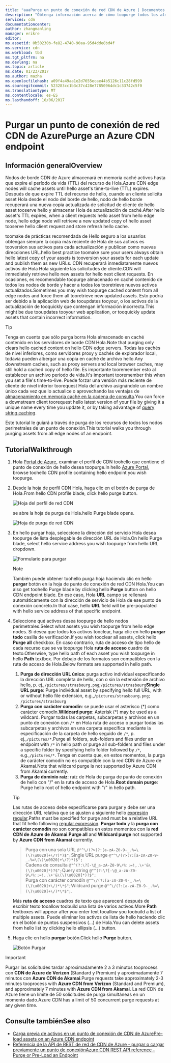 ```yaml
---
title: "aaaPurge un punto de conexión de red CDN de Azure | Documentos de Microsoft"
description: "Obtenga información acerca de cómo toopurge todos los almacena en caché contenido desde un punto de conexión de red CDN de Azure."
services: cdn
documentationcenter: 
author: zhangmanling
manager: erikre
editor: 
ms.assetid: 0b50230b-fe82-4740-90aa-95d4dde8bd4f
ms.service: cdn
ms.workload: tbd
ms.tgt_pltfrm: na
ms.devlang: na
ms.topic: article
ms.date: 01/23/2017
ms.author: mazha
ms.openlocfilehash: a09f4a49aa1e2d7655ecae44b5126c11c28fd599
ms.sourcegitcommit: 523283cc1b3c37c428e77850964dc1c33742c5f0
ms.translationtype: MT
ms.contentlocale: es-ES
ms.lasthandoff: 10/06/2017
---
```

# <a name="purge-an-azure-cdn-endpoint"></a><span data-ttu-id="c5fa9-103">Purgar un punto de conexión de red CDN de Azure</span><span class="sxs-lookup"><span data-stu-id="c5fa9-103">Purge an Azure CDN endpoint</span></span>
## <a name="overview"></a><span data-ttu-id="c5fa9-104">Información general</span><span class="sxs-lookup"><span data-stu-id="c5fa9-104">Overview</span></span>
<span data-ttu-id="c5fa9-105">Nodos de borde CDN de Azure almacenará en memoria caché activos hasta que expire el período de vida (TTL) del recurso de Hola.</span><span class="sxs-lookup"><span data-stu-id="c5fa9-105">Azure CDN edge nodes will cache assets until hello asset's time-to-live (TTL) expires.</span></span>  <span data-ttu-id="c5fa9-106">Después de que expire TTL del recurso de hello, cuando un cliente solicita asset Hola desde el nodo del borde de hello, nodo de hello borde recuperará una nueva copia actualizada de solicitud de cliente de hello asset tooserve hello y almacenar Hola de actualización de caché.</span><span class="sxs-lookup"><span data-stu-id="c5fa9-106">After hello asset's TTL expires, when a client requests hello asset from hello edge node, hello edge node will retrieve a new updated copy of hello asset tooserve hello client request and store refresh hello cache.</span></span>

<span data-ttu-id="c5fa9-107">toomake de prácticas recomendada de Hello seguro a los usuarios obtengan siempre la copia más reciente de Hola de sus activos es tooversion sus activos para cada actualización y publican como nuevas direcciones URL.</span><span class="sxs-lookup"><span data-stu-id="c5fa9-107">hello best practice toomake sure your users always obtain hello latest copy of your assets is tooversion your assets for each update and publish them as new URLs.</span></span>  <span data-ttu-id="c5fa9-108">CDN recuperará inmediatamente nuevos activos de Hola Hola siguiente las solicitudes de cliente.</span><span class="sxs-lookup"><span data-stu-id="c5fa9-108">CDN will immediately retrieve hello new assets for hello next client requests.</span></span>  <span data-ttu-id="c5fa9-109">En ocasiones, es recomendable toopurge almacenado en caché contenido de todos los nodos de borde y hacer a todos los tooretrieve nuevos activos actualizados.</span><span class="sxs-lookup"><span data-stu-id="c5fa9-109">Sometimes you may wish toopurge cached content from all edge nodes and force them all tooretrieve new updated assets.</span></span>  <span data-ttu-id="c5fa9-110">Esto podría ser debido a la aplicación web de tooupdates tooyour, o los activos de la actualización de tooquickly que contengan información incorrecta.</span><span class="sxs-lookup"><span data-stu-id="c5fa9-110">This might be due tooupdates tooyour web application, or tooquickly update assets that contain incorrect information.</span></span>

> [!TIP]
> <span data-ttu-id="c5fa9-111">Tenga en cuenta que sólo purga borra Hola almacenado en caché contenido en los servidores de borde CDN Hola.</span><span class="sxs-lookup"><span data-stu-id="c5fa9-111">Note that purging only clears hello cached content on hello CDN edge servers.</span></span>  <span data-ttu-id="c5fa9-112">Todas las cachés de nivel inferiores, como servidores proxy y cachés de explorador local, todavía pueden albergar una copia en caché de archivo hello.</span><span class="sxs-lookup"><span data-stu-id="c5fa9-112">Any downstream caches, such as proxy servers and local browser caches, may still hold a cached copy of hello file.</span></span>  <span data-ttu-id="c5fa9-113">Es importante tooremember esto al establecer un archivo período de vida.</span><span class="sxs-lookup"><span data-stu-id="c5fa9-113">It's important tooremember this when you set a file's time-to-live.</span></span>  <span data-ttu-id="c5fa9-114">Puede forzar una versión más reciente de cliente de nivel inferior toorequest Hola del archivo asignándole un nombre único cada vez que lo actualice o aprovechando las ventajas de [almacenamiento en memoria caché en la cadena de consulta](cdn-query-string.md).</span><span class="sxs-lookup"><span data-stu-id="c5fa9-114">You can force a downstream client toorequest hello latest version of your file by giving it a unique name every time you update it, or by taking advantage of [query string caching](cdn-query-string.md).</span></span>  
> 
> 

<span data-ttu-id="c5fa9-115">Este tutorial le guiará a través de purga de los recursos de todos los nodos perimetrales de un punto de conexión.</span><span class="sxs-lookup"><span data-stu-id="c5fa9-115">This tutorial walks you through purging assets from all edge nodes of an endpoint.</span></span>

## <a name="walkthrough"></a><span data-ttu-id="c5fa9-116">Tutorial</span><span class="sxs-lookup"><span data-stu-id="c5fa9-116">Walkthrough</span></span>
1. <span data-ttu-id="c5fa9-117">Hola [Portal de Azure](https://portal.azure.com), examinar el perfil de CDN toohello que contiene el punto de conexión de hello desea toopurge.</span><span class="sxs-lookup"><span data-stu-id="c5fa9-117">In hello [Azure Portal](https://portal.azure.com), browse toohello CDN profile containing hello endpoint you wish toopurge.</span></span>
2. <span data-ttu-id="c5fa9-118">Desde la hoja de perfil CDN Hola, haga clic en el botón de purga de Hola.</span><span class="sxs-lookup"><span data-stu-id="c5fa9-118">From hello CDN profile blade, click hello purge button.</span></span>
   
    ![Hoja del perfil de red CDN](./media/cdn-purge-endpoint/cdn-profile-blade.png)
   
    <span data-ttu-id="c5fa9-120">se abre la hoja de purga de Hola.</span><span class="sxs-lookup"><span data-stu-id="c5fa9-120">hello Purge blade opens.</span></span>
   
    ![Hoja de purga de red CDN](./media/cdn-purge-endpoint/cdn-purge-blade.png)
3. <span data-ttu-id="c5fa9-122">En hello purgar hoja, seleccione la dirección del servicio Hola desea toopurge de lista desplegable de dirección URL de Hola.</span><span class="sxs-lookup"><span data-stu-id="c5fa9-122">On hello Purge blade, select hello service address you wish toopurge from hello URL dropdown.</span></span>
   
    ![Formulario para purgar](./media/cdn-purge-endpoint/cdn-purge-form.png)
   
   > [!NOTE]
   > <span data-ttu-id="c5fa9-124">También puede obtener toohello purga hoja haciendo clic en hello **purgar** botón en la hoja de punto de conexión de red CDN Hola.</span><span class="sxs-lookup"><span data-stu-id="c5fa9-124">You can also get toohello Purge blade by clicking hello **Purge** button on hello CDN endpoint blade.</span></span>  <span data-ttu-id="c5fa9-125">En ese caso, Hola **URL** campo se rellenará automáticamente con la dirección de servicio de Hola de ese punto de conexión concreto.</span><span class="sxs-lookup"><span data-stu-id="c5fa9-125">In that case, hello **URL** field will be pre-populated with hello service address of that specific endpoint.</span></span>
   > 
   > 
4. <span data-ttu-id="c5fa9-126">Seleccione qué activos desea toopurge de hello nodos perimetrales.</span><span class="sxs-lookup"><span data-stu-id="c5fa9-126">Select what assets you wish toopurge from hello edge nodes.</span></span>  <span data-ttu-id="c5fa9-127">Si desea que todos los activos tooclear, haga clic en hello **purgar todo** casilla de verificación.</span><span class="sxs-lookup"><span data-stu-id="c5fa9-127">If you wish tooclear all assets, click hello **Purge all** checkbox.</span></span>  <span data-ttu-id="c5fa9-128">En caso contrario, ruta de acceso de tipo hello de cada recurso que se va toopurge Hola **ruta de acceso** cuadro de texto.</span><span class="sxs-lookup"><span data-stu-id="c5fa9-128">Otherwise, type hello path of each asset you wish toopurge in hello **Path** textbox.</span></span> <span data-ttu-id="c5fa9-129">Por debajo de los formatos son compatibles con la ruta de acceso de Hola.</span><span class="sxs-lookup"><span data-stu-id="c5fa9-129">Below formats are supported in hello path.</span></span>
    1. <span data-ttu-id="c5fa9-130">**Purga de dirección URL única**: purga activo individual especificando la dirección URL completa de hello, con o sin la extensión de archivo hello, p. ej.,`/pictures/strasbourg.png`;`/pictures/strasbourg`</span><span class="sxs-lookup"><span data-stu-id="c5fa9-130">**Single URL purge**: Purge individual asset by specifying hello full URL, with or without hello file extension, e.g.,`/pictures/strasbourg.png`; `/pictures/strasbourg`</span></span>
    2. <span data-ttu-id="c5fa9-131">**Purga con carácter comodín**: se puede usar el asterisco (\*) como carácter comodín.</span><span class="sxs-lookup"><span data-stu-id="c5fa9-131">**Wildcard purge**: Asterisk (\*) may be used as a wildcard.</span></span> <span data-ttu-id="c5fa9-132">Purgar todas las carpetas, subcarpetas y archivos en un punto de conexión con `/*` en Hola ruta de acceso o purgar todas las subcarpetas y archivos en una carpeta específica mediante la especificación de la carpeta de hello seguido de `/*`, p. ej.,`/pictures/*`.</span><span class="sxs-lookup"><span data-stu-id="c5fa9-132">Purge all folders, sub-folders and files under an endpoint with `/*` in hello path or purge all sub-folders and files under a specific folder by specifying hello folder followed by `/*`, e.g.,`/pictures/*`.</span></span>  <span data-ttu-id="c5fa9-133">Tenga en cuenta que, en estos momentos, la purga de carácter comodín no es compatible con la red CDN de Azure de Akamai.</span><span class="sxs-lookup"><span data-stu-id="c5fa9-133">Note that wildcard purge is not supported by Azure CDN from Akamai currently.</span></span> 
    3. <span data-ttu-id="c5fa9-134">**Purga de dominio raíz**: raíz de Hola de purga de punto de conexión de hello con "/" en la ruta de acceso de Hola.</span><span class="sxs-lookup"><span data-stu-id="c5fa9-134">**Root domain purge**: Purge hello root of hello endpoint with "/" in hello path.</span></span>
   
   > [!TIP]
   > <span data-ttu-id="c5fa9-135">Las rutas de acceso debe especificarse para purgar y debe ser una dirección URL relativa que se ajusten a siguiente hello [expresión regular](https://msdn.microsoft.com/library/az24scfc.aspx).</span><span class="sxs-lookup"><span data-stu-id="c5fa9-135">Paths must be specified for purge and must be a relative URL that fit hello following [regular expression](https://msdn.microsoft.com/library/az24scfc.aspx).</span></span> <span data-ttu-id="c5fa9-136">**Purgar todo** y la **purga con carácter comodín** no son compatibles en estos momentos con la **red CDN de Azure de Akamai**.</span><span class="sxs-lookup"><span data-stu-id="c5fa9-136">**Purge all** and **Wildcard purge** not supported by **Azure CDN from Akamai** currently.</span></span>
   > > <span data-ttu-id="c5fa9-137">Purga con una sola URL `@"^\/(?>(?:[a-zA-Z0-9-_.%=\(\)\u0020]+\/?)*)$";`</span><span class="sxs-lookup"><span data-stu-id="c5fa9-137">Single URL purge `@"^\/(?>(?:[a-zA-Z0-9-_.%=\(\)\u0020]+\/?)*)$";`</span></span>  
   > > <span data-ttu-id="c5fa9-138">Cadena de consulta `@"^(?:\?[-\@_a-zA-Z0-9\/%:;=!,.\+'&\(\)\u0020]*)?$";`</span><span class="sxs-lookup"><span data-stu-id="c5fa9-138">Query string `@"^(?:\?[-\@_a-zA-Z0-9\/%:;=!,.\+'&\(\)\u0020]*)?$";`</span></span>  
   > > <span data-ttu-id="c5fa9-139">Purga con carácter comodín `@"^\/(?:[a-zA-Z0-9-_.%=\(\)\u0020]+\/)*\*$";`</span><span class="sxs-lookup"><span data-stu-id="c5fa9-139">Wildcard purge `@"^\/(?:[a-zA-Z0-9-_.%=\(\)\u0020]+\/)*\*$";`.</span></span> 
   > 
   > <span data-ttu-id="c5fa9-140">Más **ruta de acceso** cuadros de texto que aparecerá después de escribir texto tooallow toobuild una lista de varios activos.</span><span class="sxs-lookup"><span data-stu-id="c5fa9-140">More **Path** textboxes will appear after you enter text tooallow you toobuild a list of multiple assets.</span></span>  <span data-ttu-id="c5fa9-141">Puede eliminar los activos de lista de hello haciendo clic en el botón de puntos suspensivos (...) de Hola.</span><span class="sxs-lookup"><span data-stu-id="c5fa9-141">You can delete assets from hello list by clicking hello ellipsis (...) button.</span></span>
   > 
5. <span data-ttu-id="c5fa9-142">Haga clic en hello **purgar** botón.</span><span class="sxs-lookup"><span data-stu-id="c5fa9-142">Click hello **Purge** button.</span></span>
   
    ![Botón Purgar](./media/cdn-purge-endpoint/cdn-purge-button.png)

> [!IMPORTANT]
> <span data-ttu-id="c5fa9-144">Purgar las solicitudes tardar aproximadamente 2 a 3 minutos tooprocess con **CDN de Azure de Verizon** (Standard y Premium) y aproximadamente 7 minutos con **Azure CDN de Akamai**.</span><span class="sxs-lookup"><span data-stu-id="c5fa9-144">Purge requests take approximately 2-3 minutes tooprocess with **Azure CDN from Verizon** (Standard and Premium), and approximately 7 minutes with **Azure CDN from Akamai**.</span></span>  <span data-ttu-id="c5fa9-145">La red CDN de Azure tiene un límite de 50 solicitudes de purga simultáneas en un momento dado.</span><span class="sxs-lookup"><span data-stu-id="c5fa9-145">Azure CDN has a limit of 50 concurrent purge requests at any given time.</span></span> 
> 
> 

## <a name="see-also"></a><span data-ttu-id="c5fa9-146">Consulte también</span><span class="sxs-lookup"><span data-stu-id="c5fa9-146">See also</span></span>
* [<span data-ttu-id="c5fa9-147">Carga previa de activos en un punto de conexión de CDN de Azure</span><span class="sxs-lookup"><span data-stu-id="c5fa9-147">Pre-load assets on an Azure CDN endpoint</span></span>](cdn-preload-endpoint.md)
* [<span data-ttu-id="c5fa9-148">Referencia de la API de REST de red de CDN de Azure - purgar o cargar previamente un punto de conexión</span><span class="sxs-lookup"><span data-stu-id="c5fa9-148">Azure CDN REST API reference - Purge or Pre-Load an Endpoint</span></span>](https://msdn.microsoft.com/library/mt634451.aspx)

